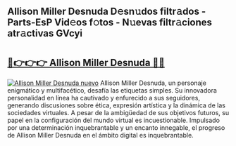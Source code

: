 ## Allison Miller Desnuda D𝚎sn𝚞dos filtr𝚊dos - Parts-EsP Vid𝚎os f𝚘tos - N𝚞evas filtr𝚊ciones atr𝚊ctivas GVcyi

# <h2><a href="http://mb480t.tromn.icu/?c=Allison+Miller+Desnuda">🔗👉👉👉 Allison Miller Desnuda 🔗🔗</a></h2>

[![Allison Miller Desnuda nuevo](https://i.imgur.com/pEAQMta.gif)](http://mb480t.tromn.icu/?c=Allison+Miller+Desnuda)
Allison Miller Desnuda, un personaje enigmático y multifacético, desafía las etiquetas simples. Su innovadora personalidad en línea ha cautivado y enfurecido a sus seguidores, generando discusiones sobre ética, expresión artística y la dinámica de las sociedades virtuales. A pesar de la ambigüedad de sus objetivos futuros, su papel en la configuración del mundo virtual es incuestionable. Impulsado por una determinación inquebrantable y un encanto innegable, el progreso de Allison Miller Desnuda en el ámbito digital es inquebrantable.

